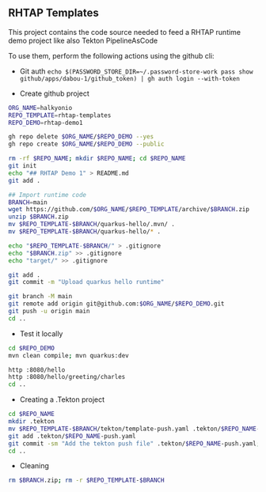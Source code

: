 ## RHTAP Templates

This project contains the code source needed to feed a RHTAP runtime demo project like also Tekton PipelineAsCode

To use them, perform the following actions using the github cli:

- Git auth
`echo $(PASSWORD_STORE_DIR=~/.password-store-work pass show github/apps/dabou-1/github_token) | gh auth login --with-token`

- Create github project

```bash
ORG_NAME=halkyonio
REPO_TEMPLATE=rhtap-templates
REPO_DEMO=rhtap-demo1

gh repo delete $ORG_NAME/$REPO_DEMO --yes
gh repo create $ORG_NAME/$REPO_DEMO --public

rm -rf $REPO_NAME; mkdir $REPO_NAME; cd $REPO_NAME
git init
echo "## RHTAP Demo 1" > README.md
git add .

## Import runtime code
BRANCH=main
wget https://github.com/$ORG_NAME/$REPO_TEMPLATE/archive/$BRANCH.zip
unzip $BRANCH.zip
mv $REPO_TEMPLATE-$BRANCH/quarkus-hello/.mvn/ .
mv $REPO_TEMPLATE-$BRANCH/quarkus-hello/* .

echo "$REPO_TEMPLATE-$BRANCH/" > .gitignore
echo "$BRANCH.zip" >> .gitignore
echo "target/" >> .gitignore

git add .
git commit -m "Upload quarkus hello runtime"

git branch -M main
git remote add origin git@github.com:$ORG_NAME/$REPO_DEMO.git
git push -u origin main
cd ..
```
- Test it locally
```bash
cd $REPO_DEMO
mvn clean compile; mvn quarkus:dev

http :8080/hello
http :8080/hello/greeting/charles
cd ..
```
- Creating a .Tekton project
```bash
cd $REPO_NAME
mkdir .tekton
mv $REPO_TEMPLATE-$BRANCH/tekton/template-push.yaml .tekton/$REPO_NAME-push.yaml
git add .tekton/$REPO_NAME-push.yaml
git commit -sm "Add the tekton push file" .tekton/$REPO_NAME-push.yaml; git push
cd ..
```

- Cleaning
```bash
rm $BRANCH.zip; rm -r $REPO_TEMPLATE-$BRANCH
```



